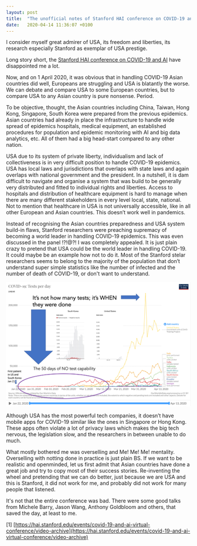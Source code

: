 ```yaml
---
layout: post
title:  "The unofficial notes of Stanford HAI conference on COVID-19 and AI"
date:   2020-04-14 11:36:07 +0100
---
```



I consider myself great admirer of USA, its freedom and liberties, its research especially Stanford as exemplar of USA prestige.

Long story short, the [Stanford HAI conference on COVID-19 and AI](https://hai.stanford.edu/events/covid-19-and-ai-virtual-conference/video-archive) have disappointed me a lot.

Now, and on 1 April 2020, it was obvious that in handling COVID-19 Asian countries did well, Europeans are struggling and USA is blatantly the worse. We can debate and compare USA to some European countries, but to compare USA to any Asian country is pure nonsense. Period.

To be objective, thought, the Asian countries including China, Taiwan, Hong Kong, Singapore, South Korea were prepared from the previous epidemics. Asian countries had already in place the infrastructure to handle wide spread of epidemics hospitals, medical equipment, an established procedures for population and epidemic monitoring with AI and big data analytics, etc. All of them had a big head-start compared to any other nation.

USA due to its system of private liberty, individualism and lack of collectiveness is in very difficult position to handle COVID-19 epidemics. USA has local laws and jurisdictions that overlaps with state laws and again overlaps with national government and the president. In a nutshell, it is dam difficult to navigate and organise a system that was build to be generally very distributed and fitted to individual rights and liberties. Access to hospitals and distribution of healthcare equipment is hard to manage when there are many different stakeholders in every level local, state, national. Not to mention that healthcare in USA is not universally accessible, like in all other European and Asian countries. This doesn’t work well in pandemics.

Instead of recognising the Asian countries preparedness and USA system build-in flaws, Stanford researchers were preaching supremacy of becoming a world leader in handling COVID-19 epidemics. This was even discussed in the panel !?!@?! I was completely appealed. It is just plain crazy to pretend that USA could be the world leader in handling COVID-19. It could maybe be an example how not to do it.
Most of the Stanford stelar researchers seems to belong to the majority of the population that don’t understand super simple statistics like the number of infected and the number of death of COVID-19, or don't want to understand.

<img src="/assets/img/1.jpeg" alt="drawing" width=600>


Although USA has the most powerful tech companies, it doesn’t have mobile apps for COVID-19 similar like the ones in Singapore or Hong Kong. These apps often violate a lot of privacy laws which makes the big tech nervous, the legislation slow, and the researchers in between unable to do much.

What mostly bothered me was overselling and Me! Me! Me! mentality. Overselling with notting done in practice is just plain BS. If we want to be realistic and openminded, let us first admit that Asian countries have done a great job and try to copy most of their success stories. Re-inventing the wheel and pretending that we can do better, just because we are USA and this is Stanford, it did not work for me, and probably did not work for many people that listened.

It's not that the entire conference was bad. There were some good talks from Michele Barry, Jason Wang, Anthony Goldbloom and others, that saved the day, at least to me.


[1] [https://hai.stanford.edu/events/covid-19-and-ai-virtual-conference/video-archive](https://hai.stanford.edu/events/covid-19-and-ai-virtual-conference/video-archive)
